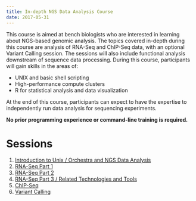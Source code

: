 ```yaml
---
title: In-depth NGS Data Analysis Course
date: 2017-05-31
---
```


This course is aimed at bench biologists who are interested in learning about NGS-based genomic analysis. The topics covered in-depth during this course are analysis of RNA-Seq and ChIP-Seq data, with an optional Variant Calling session. The sessions will also include functional analysis downstream of sequence data processing. During this course, participants will gain skills in the areas of:
 
- UNIX and basic shell scripting
- High-performance compute clusters
- R for statistical analysis and data visualization

At the end of this course, participants can expect to have the expertise to independently run data analysis for sequencing experiments.

**No prior programming experience or command-line training is required.**


# Sessions

1. [Introduction to Unix / Orchestra and NGS Data Analysis](sessionI)
2. [RNA-Seq Part 1](sessionII)
3. [RNA-Seq Part 2](sessionIII)
4. [RNA-Seq Part 3 / Related Technologies and Tools](sessionIV)
5. [ChIP-Seq](sessionV)
6. [Variant Calling](sessionVI)
